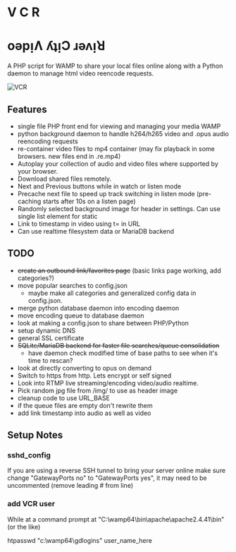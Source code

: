 # V C R

# oǝpᴉɅ ʎʇᴉϽ ɹǝʌᴉꓤ

A PHP script for WAMP to share your local files online along with a Python daemon to manage html video reencode requests.

![VCR](https://cdn.mos.cms.futurecdn.net/w48feV8za6DRPBSuvyvpPB-1200-80.jpg)

## Features

* single file PHP front end for viewing and managing your media WAMP
* python background daemon to handle h264/h265 video and .opus audio reencoding requests
* re-container video files to mp4 container (may fix playback in some browsers. new files end in .re.mp4)
* Autoplay your collection of audio and video files where supported by your browser.
* Download shared files remotely. 
* Next and Previous buttons while in watch or listen mode
* Precache next file to speed up track switching in listen mode (pre-caching starts after 10s on a listen page)
* Randomly selected background image for header in settings. Can use single list element for static
* Link to timestamp in video using t= in URL
* Can use realtime filesystem data or MariaDB backend

## TODO
* ~~create an outbound link/favorites page~~ (basic links page working, add categories?)
* move popular searches to config.json
  * maybe make all categories and generalized config data in config.json. 
* merge python database daemon into encoding daemon
* move encoding queue to database daemon
* look at making a config.json to share between PHP/Python
* setup dynamic DNS
* general SSL certificate 
* ~~SQLite/MariaDB backend for faster file searches/queue consolidation~~
  * have daemon check modified time of base paths to see when it's time to rescan?
* look at directly converting to opus on demand
* Switch to https from http. Lets encrypt or self signed
* Look into RTMP live streaming/encoding video/audio realtime.
* Pick random jpg file from /img/ to use as header image
* cleanup code to use URL_BASE
* if the queue files are empty don't rewrite them
* add link timestamp into audio as well as video


## Setup Notes

### sshd_config

If you are using a reverse SSH tunnel to bring your server online make sure 
change "GatewayPorts no" to "GatewayPorts yes", it may need to be uncommented
(remove leading # from line)

### add VCR user

While at a command prompt at "C:\wamp64\bin\apache\apache2.4.41\bin" (or the like)

htpasswd "c:\wamp64\gdlogins" user_name_here


